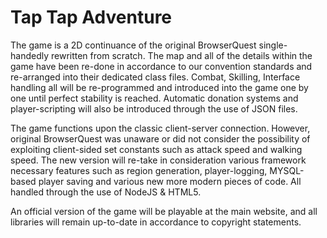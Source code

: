 # Tap Tap Adventure

The game is a 2D continuance of the original BrowserQuest single-handedly rewritten from scratch. The map and all of the details within the game have been re-done in accordance to our convention standards and re-arranged into their dedicated class files. Combat, Skilling, Interface handling all will be re-programmed and introduced into the game one by one until perfect stability is reached. Automatic donation systems and player-scripting will also be introduced through the use of JSON files.


The game functions upon the classic client-server connection. However, original BrowserQuest was unaware or did not consider the possibility of exploiting client-sided set constants such as attack speed and walking speed. The new version will re-take in consideration various framework necessary features such as region generation, player-logging, MYSQL-based player saving and various new more modern pieces of code. All handled through the use of NodeJS & HTML5.


An official version of the game will be playable at the main website, and all libraries will remain up-to-date in accordance to copyright statements.